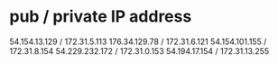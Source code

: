 # pub / private IP address

54.154.13.129 / 172.31.5.113
176.34.129.78 / 172.31.6.121
54.154.101.155 / 172.31.8.154
54.229.232.172 / 172.31.0.153
54.194.17.154 / 172.31.13.255

